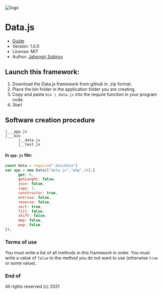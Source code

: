 ![logo](https://user-images.githubusercontent.com/69193276/116789747-d4c8a600-aac9-11eb-9651-78510e6fad1c.png)
# Data.js
- [Guide](jahongir2007.github.io/data.js)
- Version: 1.0.0
- License: MIT
- Author: [Jahongir Sobirov](jahongir.sobirov.simplesite.com)
## Launch this framework:
1. Download the Data.js framework from github in .zip format.
2. Place the bin folder in the application folder you are creating.
3. Copy and paste `bin \ data.js` into the require function in your program code.
4. Start

## Software creation procedure
```
|___app.js
|___bin
      |__data.js
      |__test.js
```
#### In `app.js` file:
```js
const Data = require(".bin/data")
var app = new Data(["data.js","php",14],{
      get: 0, 
      getLenght: false,
      join: false,
      copy: 1,
      constructor: true,
      entries: false,
      reverse: false,
      sort: true,
      fill: false,
      shift: false,
      map: false,
      pop: false
});
```
### Terms of use
You must write a list of all methods in this framework in order. You must write a value of `false` to the method you do not want to use (otherwise `true` or some value).
### End of
All rights reserved (c) 2021
